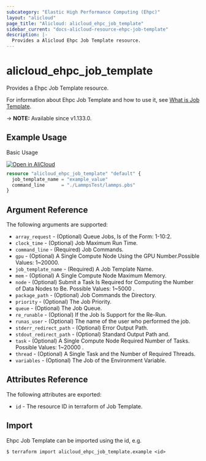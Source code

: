 ```yaml
---
subcategory: "Elastic High Performance Computing (Ehpc)"
layout: "alicloud"
page_title: "Alicloud: alicloud_ehpc_job_template"
sidebar_current: "docs-alicloud-resource-ehpc-job-template"
description: |-
  Provides a Alicloud Ehpc Job Template resource.
---
```


# alicloud_ehpc_job_template

Provides a Ehpc Job Template resource.

For information about Ehpc Job Template and how to use it, see [What is Job Template](https://www.alibabacloud.com/help/product/57664.html).

-> **NOTE:** Available since v1.133.0.

## Example Usage

Basic Usage

<div style="display: block;margin-bottom: 40px;"><div class="oics-button" style="float: right;position: absolute;margin-bottom: 10px;">
  <a href="https://api.aliyun.com/api-tools/terraform?resource=alicloud_ehpc_job_template&exampleId=1a8bbe0f-24d6-0e5f-5518-208979dbe11b845cdbb2&activeTab=example&spm=docs.r.ehpc_job_template.0.1a8bbe0f24&intl_lang=EN_US" target="_blank">
    <img alt="Open in AliCloud" src="https://img.alicdn.com/imgextra/i1/O1CN01hjjqXv1uYUlY56FyX_!!6000000006049-55-tps-254-36.svg" style="max-height: 44px; max-width: 100%;">
  </a>
</div></div>

```terraform
resource "alicloud_ehpc_job_template" "default" {
  job_template_name = "example_value"
  command_line      = "./LammpsTest/lammps.pbs"
}

```

## Argument Reference

The following arguments are supported:

* `array_request` - (Optional) Queue Jobs, Is of the Form: 1-10:2.
* `clock_time` - (Optional) Job Maximum Run Time.
* `command_line` - (Required) Job Commands.
* `gpu` - (Optional) A Single Compute Node Using the GPU Number.Possible Values: 1~20000.
* `job_template_name` - (Required) A Job Template Name.
* `mem` - (Optional) A Single Compute Node Maximum Memory.
* `node` - (Optional) Submit a Task Is Required for Computing the Number of Data Nodes to Be. Possible Values: 1~5000 .
* `package_path` - (Optional) Job Commands the Directory.
* `priority` - (Optional) The Job Priority.
* `queue` - (Optional) The Job Queue.
* `re_runable` - (Optional) If the Job Is Support for the Re-Run.
* `runas_user` - (Optional) The name of the user who performed the job.
* `stderr_redirect_path` - (Optional) Error Output Path.
* `stdout_redirect_path` - (Optional) Standard Output Path and.
* `task` - (Optional) A Single Compute Node Required Number of Tasks. Possible Values: 1~20000 .
* `thread` - (Optional) A Single Task and the Number of Required Threads.
* `variables` - (Optional) The Job of the Environment Variable.

## Attributes Reference

The following attributes are exported:

* `id` - The resource ID in terraform of Job Template.

## Import

Ehpc Job Template can be imported using the id, e.g.

```shell
$ terraform import alicloud_ehpc_job_template.example <id>
```
